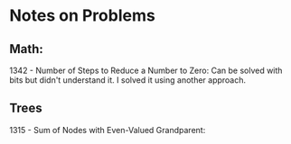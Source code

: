 # Notes on Problems

## Math:

1342 - Number of Steps to Reduce a Number to Zero: Can be solved with bits but didn't understand it. I solved it using another approach.

## Trees

1315 - Sum of Nodes with Even-Valued Grandparent:

